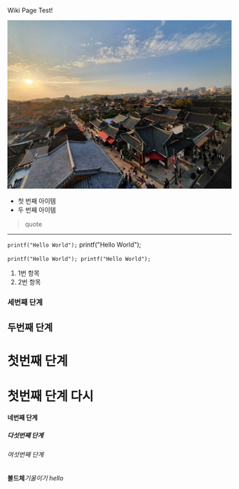 Wiki Page Test!

![내 그림](https://github.com/qaradara/2020oss/raw/a40a328ed30f83e1762152974c40894bf718f2c8/KakaoTalk_20211101_100632803_10.jpg)

* 첫 번째 아이템
* 두 번째 아이템

> quote

***
`printf("Hello World");`
printf("Hello World");


`printf("Hello World");
printf("Hello World");`


1. 1번 항목
2. 2번 항목

### 세번째 단계
## 두번째 단계
# 첫번째 단계

# 첫번째 단계 다시

#### 네번째 단계
##### 다섯번째 단계
###### 여섯번째 단계

**볼드체**_기울이기 hello_
